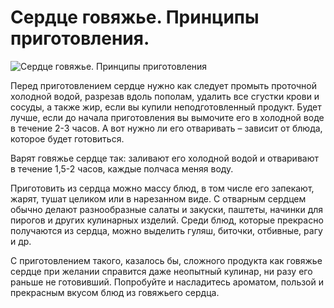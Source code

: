 # Сердце говяжье. Принципы приготовления.

![Сердце говяжье. Принципы приготовления](/images/Kulinar/Second/serdce_govyajee.jpg 'Сердце говяжье. Принципы приготовления')

Перед приготовлением сердце нужно как следует промыть проточной холодной водой, разрезав вдоль пополам, удалить все сгустки крови и сосуды, а также жир, если вы купили неподготовленный продукт. Будет лучше, если до начала приготовления вы вымочите его в холодной воде в течение 2-3 часов. А вот нужно ли его отваривать – зависит от блюда, которое будет готовиться.

Варят говяжье сердце так: заливают его холодной водой и отваривают в течение 1,5-2 часов, каждые полчаса меняя воду.

Приготовить из сердца можно массу блюд, в том числе его запекают, жарят, тушат целиком или в нарезанном виде. С отварным сердцем обычно делают разнообразные салаты и закуски, паштеты, начинки для пирогов и других кулинарных изделий. Среди блюд, которые прекрасно получаются из сердца, можно выделить гуляш, биточки, отбивные, рагу и др.

С приготовлением такого, казалось бы, сложного продукта как говяжье сердце при желании справится даже неопытный кулинар, ни разу его раньше не готовивший. Попробуйте и насладитесь ароматом, пользой и прекрасным вкусом блюд из говяжьего сердца.
